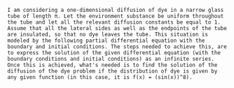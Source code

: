     I am considering a one-dimensional diffusion of dye in a narrow glass tube of length π. Let the environment substance be uniform throughout the tube and let all the relevant diffusion constants be equal to 1. Assume that all the lateral sides as well as the endpoints of the tube are insulated, so that no dye leaves the tube. This situation is modeled by the following partial differential equation with the boundary and initial conditions. The steps needed to achieve this, are to express the solution of the given differential equation (with the boundary conditions and initial conditions) as an infinite series. Once this is achieved, what's needed is to find the solution of the diffusion of the dye problem if the distribution of dye is given by any given function (in this case, it is f(x) = (sin(x))^8). 

